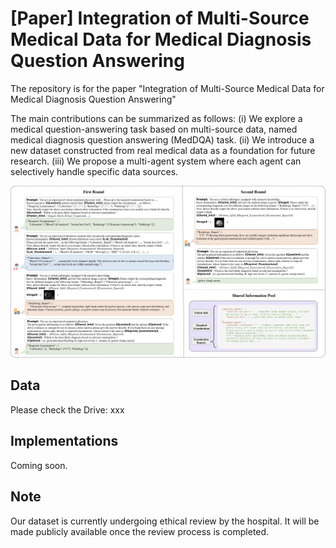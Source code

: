 # [Paper] Integration of Multi-Source Medical Data for Medical Diagnosis Question Answering
The repository is for the paper "Integration of Multi-Source Medical Data for Medical Diagnosis Question Answering"

The main contributions can be summarized as follows:
(i) We explore a medical question-answering task based on multi-source data, named medical diagnosis question answering (MedDQA) task.
(ii) We introduce a new dataset constructed from real medical data as a foundation for future research.
(iii) We propose a multi-agent system where each agent can selectively handle specific data sources.

![](pics/workflow.png)


## Data

Please check the Drive: xxx

## Implementations

Coming soon.

## Note

Our dataset is currently undergoing ethical review by the hospital. It will be made publicly available once the review process is completed.